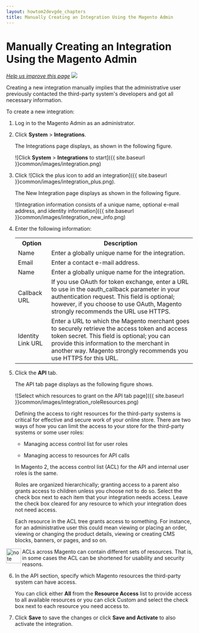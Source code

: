 ```yaml
---
layout: howtom2devgde_chapters
title: Manually Creating an Integration Using the Magento Admin
---
```


<h1 id="integration-manual-create">Manually Creating an Integration Using the Magento Admin</h1>

<p><a href="{{ site.githuburl }}guides/v1.0/m2devgde/integration/integration-create-man.md" target="_blank"><em>Help us improve this page</em></a>&nbsp;<img src="{{ site.baseurl }}common/images/newWindow.gif"/></p>

Creating a new integration manually implies that the administrative user previously contacted the third-party system's developers and got all necessary information.

To create a new integration:

1.	Log in to the Magento Admin as an administrator.

2.	Click **System** > **Integrations**. 

	The Integrations page displays, as shown in the following figure.

	![Click **System** > **Integrations** to start]({{ site.baseurl }}common/images/integration.png)

3.	Click ![Click the plus icon to add an integration]({{ site.baseurl }}common/images/integration_plus.png).

	The New Integration page displays as shown in the following figure.
	
	![Integration information consists of a unique name, optional e-mail address, and identity information]({{ site.baseurl }}common/images/integration_new_info.png)
	
4.  Enter the following information:

	<table>
	<tbody>
		<tr class="table-headings">
			<th>Option</th>
			<th>Description</th>
		</tr>
	<tr class="even">
		<td>Name</td>
		<td>Enter a globally unique name for the integration.</td>
	</tr>
	<tr class="odd">
		<td>Email</td>
		<td>Enter a contact e-mail address.</td>
	</tr>
	<tr class="even">
		<td>Name</td>
		<td>Enter a globally unique name for the integration.</td>
	</tr>
	<tr class="odd">
		<td>Callback URL</td>
		<td>If you use OAuth for token exchange, enter a URL to use in the oauth_callback parameter in your authentication request. This field is optional; however, if you choose to use OAuth, Magento strongly recommends the URL use HTTPS.</td>
	</tr>
	<tr class="even">
		<td>Identity Link URL</td>
		<td>Enter a URL to which the Magento merchant goes to securely retrieve the access token and access token secret. This field is optional; you can provide this information to the merchant in another way. Magento strongly recommends you use HTTPS for this URL.</td>
	</tr>
	</tbody>
	</table>


5. Click the **API** tab.

	The API tab page displays as the following figure shows.

	![Select which resources to grant on the API tab page]({{ site.baseurl }}common/images/integration_roleResources.png)
	
	Defining the access to right resources for the third-party systems is critical for effective and secure work of your online store. There are two ways of how you can limit the access to your store for the third-party systems or some user roles:

	*  Managing access control list for user roles
	
	*  Managing access to resources for API calls
	
	In Magento 2, the access control list (ACL) for the API and internal user roles is the same.

	Roles are organized hierarchically; granting access to a parent also grants access to children unless you choose not to do so. Select the check box next to each item that your integration needs access. Leave the check box cleared for any resource to which your integration does not need access.

	Each resource in the ACL tree grants access to something. For instance, for an administrative user this could mean viewing or placing an order, viewing or changing the product details, viewing or creating CMS blocks, banners, or pages, and so on.
	
	<div class="bs-callout bs-callout-info" id="info">
  <img src="{{ site.baseurl }}common/images/icon_note.png" alt="note" align="left" width="40" />
<span class="glyphicon-class">
  <p>ACLs across Magento can contain different sets of resources. That is, in some cases the ACL can be shortened for usability and security reasons.</p></span>
  </div>
	
6.  In the API section, specify which Magento resources the third-party system can have access.

	You can click either **All** from the **Resource Access** list to provide access to all available resources or you can click Custom and select the check box next to each resource you need access to.

7.	Click **Save** to save the changes or click **Save and Activate** to also activate the integration.